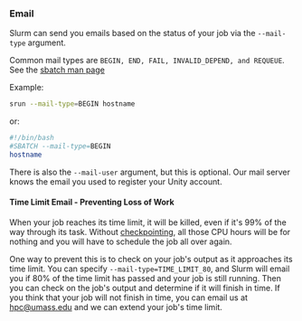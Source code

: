 ### Email

Slurm can send you emails based on the status of your job via the <red>`--mail-type`</red> argument.

Common mail types are `BEGIN, END, FAIL, INVALID_DEPEND, and REQUEUE`. See the [sbatch man page](https://slurm.schedmd.com/sbatch.html#OPT_mail-type)

Example:
```sh
srun --mail-type=BEGIN hostname
```
or:
```sh
#!/bin/bash
#SBATCH --mail-type=BEGIN
hostname
```

There is also the <red>`--mail-user`</red> argument, but this is optional. Our mail server knows the email you used to register your Unity account.

#### Time Limit Email - Preventing Loss of Work

When your job reaches its time limit, it will be killed, even if it's 99% of the way through its task. Without [checkpointing](https://en.wikipedia.org/wiki/Application_checkpointing), all those CPU hours will be for nothing and you will have to schedule the job all over again.

One way to prevent this is to check on your job's output as it approaches its time limit. You can specify <red>`--mail-type=TIME_LIMIT_80`</red>, and Slurm will email you if 80% of the time limit has passed and your job is still running. Then you can check on the job's output and determine if it will finish in time. If you think that your job will not finish in time, you can email us at [hpc@umass.edu](mailto:hpc@umass.edu) and we can extend your job's time limit.
